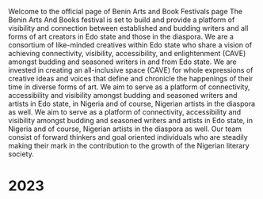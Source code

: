 Welcome to the official page of Benin Arts and Book Festivals page
The Benin Arts And Books festival is set to build and provide a platform of visibility and connection between established and budding writers and all forms of art creators in Edo state and those in the diaspora. We are a consortium of like-minded creatives within Edo state who share a vision of achieving connectivity, visibility, accessibility, and enlightenment (CAVE) amongst budding and seasoned writers in and from Edo state. We are invested in creating an all-inclusive space (CAVE) for whole expressions of creative ideas and voices that define and chronicle the happenings of their time in diverse forms of art. We aim to serve as a platform of connectivity, accessibility and visibility amongst budding and seasoned writers and artists in Edo state, in Nigeria and of course, Nigerian artists in the diaspora as well.
We aim to serve as a platform of connectivity, accessibility and visibility amongst budding and seasoned writers and artists in Edo state, in Nigeria and of course, Nigerian artists in the diaspora as well.
Our team consist of forward thinkers and goal oriented individuals who are steadily making their mark in the contribution to the growth of the Nigerian literary society.
# 2023
